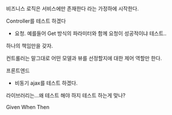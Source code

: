 비즈니스 로직은 서비스에만 존재한다 라는 가정하에 시작한다.

Controller를 테스트 하겠다  
 - 요청. 예를들어 Get 방식의 파라미터와 함께 요청이 성공적이냐 테스트..  


하나의 책임만을 갖자.


컨트롤러는 말그대로 어떤 모델과 뷰를 선정할지에 대한 제어 역할만 한다.


프론트엔드
 - 비동기 ajax를 테스트 하겠다.
 
 라이브러리는...왜 테스트 해야 하지 테스트 하는게 맞나?
 
 
Given When Then

